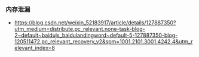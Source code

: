 ### 内存泄漏
* https://blog.csdn.net/weixin_52183917/article/details/127887350?utm_medium=distribute.pc_relevant.none-task-blog-2~default~baidujs_baidulandingword~default-5-127887350-blog-120511472.pc_relevant_recovery_v2&spm=1001.2101.3001.4242.4&utm_relevant_index=8

